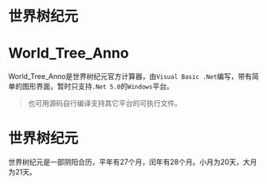 世界树纪元
=
# World_Tree_Anno
World_Tree_Anno是世界树纪元官方计算器，由`Visual Basic .Net`编写，带有简单的图形界面，暂时只支持`.Net 5.0`的`Windows`平台。
> 也可用源码自行编译支持其它平台的可执行文件。
# 世界树纪元
世界树纪元是一部阴阳合历，平年有27个月，闰年有28个月。小月为20天，大月为21天。
